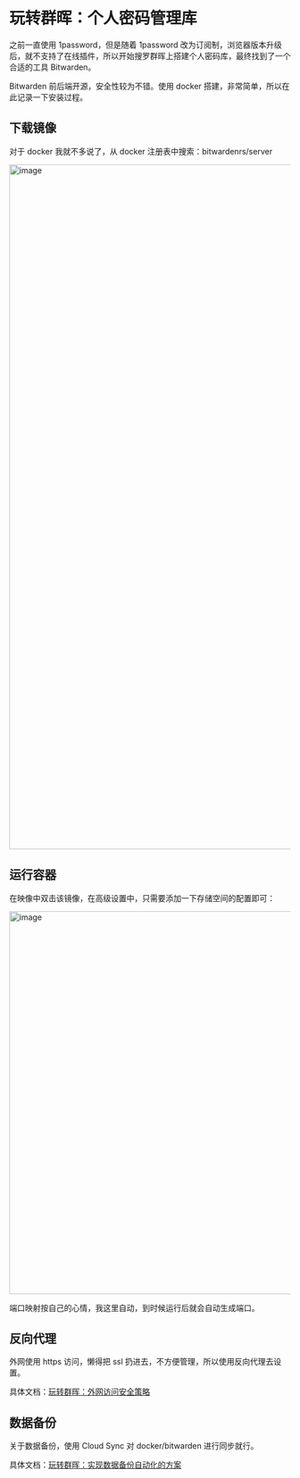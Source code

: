 # 玩转群晖：个人密码管理库

之前一直使用 1password，但是随着 1password 改为订阅制，浏览器版本升级后，就不支持了在线插件，所以开始搜罗群晖上搭建个人密码库，最终找到了一个合适的工具 Bitwarden。

Bitwarden 前后端开源，安全性较为不错。使用 docker 搭建，非常简单，所以在此记录一下安装过程。

## 下载镜像

对于 docker 我就不多说了，从 docker 注册表中搜索：bitwardenrs/server

<img width="1227" alt="image" src="https://user-images.githubusercontent.com/45085199/159202543-404e51e5-a413-4882-90e1-e6bd63702cba.png">

## 运行容器

在映像中双击该镜像，在高级设置中，只需要添加一下存储空间的配置即可：

<img width="686" alt="image" src="https://user-images.githubusercontent.com/45085199/159202680-44ed4dcb-ff20-4863-946d-fceffc7b5fde.png">

端口映射按自己的心情，我这里自动，到时候运行后就会自动生成端口。

## 反向代理

外网使用 https 访问，懒得把 ssl 扔进去，不方便管理，所以使用反向代理去设置。

具体文档：[玩转群晖：外网访问安全策略](docs/2021/0106?id=反向代理服务器)

## 数据备份

关于数据备份，使用 Cloud Sync 对 docker/bitwarden 进行同步就行。

具体文档：[玩转群晖：实现数据备份自动化的方案](docs/2020/1102)
